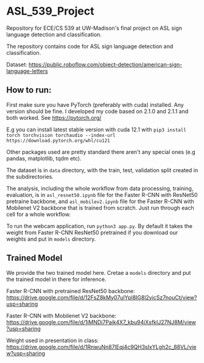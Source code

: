 # ASL_539_Project

Repository for ECE/CS 539 at UW-Madison's final project on ASL sign language detection and classification.

The repository contains code for ASL sign language detection and classification. 

Dataset: https://public.roboflow.com/object-detection/american-sign-language-letters

## How to run:

First make sure you have PyTorch (preferably with cuda) installed. Any version should be fine. I developed my code based on 2.1.0 and 2.1.1 and both worked. See https://pytorch.org/

E.g you can install latest stable version with cuda 12.1 with `pip3 install torch torchvision torchaudio --index-url https://download.pytorch.org/whl/cu121 `

Other packages used are pretty standard there aren't any special ones (e.g pandas, matplotlib, tqdm etc).

The dataset is in `data` directory, with the train, test, validation split created in the subdirectories.

The analysis, including the whole workflow from data processing, training, evaluation, is in `asl_resnet50.ipynb` file for the Faster R-CNN with ResNet50 pretraine backbone, and `asl_mobilev2.ipynb` file for the Faster R-CNN with Mobilenet V2 backbone that is trained from scratch. Just run through each cell for a whole workflow.

To run the webcam application, run  `python3 app.py`. By default it takes the weight from Faster R-CNN ResNet50 pretrained if you download our weights and put in `models` directory.

## Trained Model

We provide the two trained model here. Cretae a `models` directory and put the trained model in there for inference.

Faster R-CNN with pretrained ResNet50 backbone: https://drive.google.com/file/d/12FsZ8kMy07ulYpl8IG8l2yicSz7nouCt/view?usp=sharing

Faster R-CNN with Mobilenet V2 backbone: https://drive.google.com/file/d/1iMNDi7Paik4X7_kbu94iXsfkIJ27NJ8M/view?usp=sharing

Weight used in presentation in class: https://drive.google.com/file/d/1RnwuNn87lEqj4c9QH3sIxYLgh2c_88VL/view?usp=sharing
